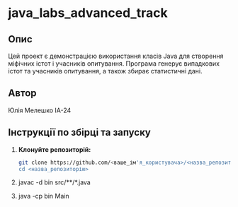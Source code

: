 # java_labs_advanced_track

## Опис
Цей проект є демонстрацією використання класів Java для створення міфічних істот і учасників опитування. Програма генерує випадкових істот та учасників опитування, а також збирає статистичні дані.

## Автор
Юлія Мелешко ІА-24

## Інструкції по збірці та запуску

1. **Клонуйте репозиторій:**

   ```bash
   git clone https://github.com/<ваше_ім'я_користувача>/<назва_репозиторію>.git
   cd <назва_репозиторію>
2. javac -d bin src/**/*.java
3. java -cp bin Main


